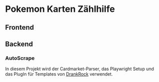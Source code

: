 # Pokemon Karten Zählhilfe

## Frontend

## Backend

### AutoScrape

In diesem Projekt wird der Cardmarket-Parser, das Playwright Setup und das PlugIn für Templates von [DrankRock](https://github.com/DrankRock/AutoScrape) verwendet.
